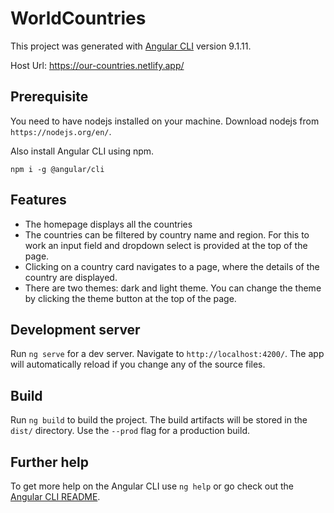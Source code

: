 # WorldCountries

This project was generated with [Angular CLI](https://github.com/angular/angular-cli) version 9.1.11.

Host Url: https://our-countries.netlify.app/

## Prerequisite

You need to have nodejs installed on your machine. Download nodejs from `https://nodejs.org/en/`.

Also install Angular CLI using npm.

```shell
npm i -g @angular/cli
```

## Features
  - The homepage displays all the countries
  - The countries can be filtered by country name and region. For this to work an input field and dropdown select is provided at the top of the page.
  - Clicking on a country card navigates to a page, where the details of the country are displayed.
  - There are two themes: dark and light theme. You can change the theme by clicking the theme button at the top of the page.

## Development server

Run `ng serve` for a dev server. Navigate to `http://localhost:4200/`. The app will automatically reload if you change any of the source files.

## Build

Run `ng build` to build the project. The build artifacts will be stored in the `dist/` directory. Use the `--prod` flag for a production build.

## Further help

To get more help on the Angular CLI use `ng help` or go check out the [Angular CLI README](https://github.com/angular/angular-cli/blob/master/README.md).
